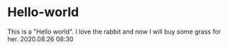 # Hello-world
This is a "Hello world".
I love the rabbit and now I will buy some grass for her.
2020.08.26 08:30
